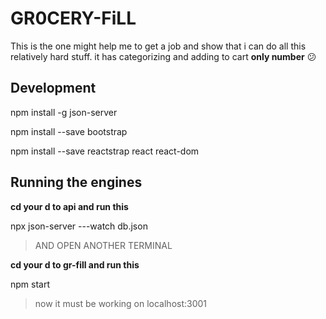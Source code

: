# GR0CERY-FiLL
This is the one might help me to get a job and show that i can do all this relatively hard stuff.
it has categorizing and adding to cart __only number__ 😕 


## Development

npm install -g json-server

npm install --save bootstrap

npm install --save reactstrap react react-dom

## Running the engines

**cd your d to api and run this**

 npx json-server ---watch db.json

>AND OPEN ANOTHER TERMINAL

**cd your d to gr-fill and run this**

 npm start

> now it must be working on localhost:3001

